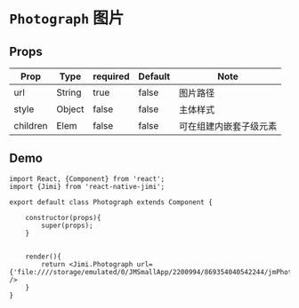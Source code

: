 <!--
 * @Descripttion: 
 * @version: 
 * @Author: xieruizhi
 * @Date: 2019-11-18 16:15:46
 * @LastEditors: xieruizhi
 * @LastEditTime: 2019-11-28 16:15:16
 -->
# `Photograph` 图片

## Props
| Prop | Type | required | Default | Note |
|---|---|---|---|---|
| url | String | true | false | 图片路径 |
| style | Object | false | false | 主体样式 |
| children | Elem | false | false | 可在组建内嵌套子级元素 |

## Demo
```
import React, {Component} from 'react';
import {Jimi} from 'react-native-jimi';

export default class Photograph extends Component { 

    constructor(props){
        super(props);
    }


    render(){
        return <Jimi.Photograph url={'file:////storage/emulated/0/JMSmallApp/2200994/869354040542244/jmPhotoListData/1568270267297.png'} />
    }
}

```

